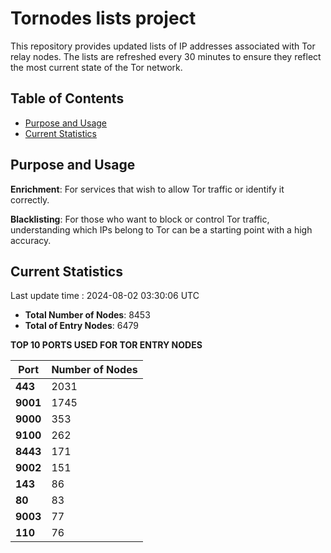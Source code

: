 # Tornodes lists project

This repository provides updated lists of IP addresses associated with Tor relay nodes. The lists are refreshed every 30 minutes to ensure they reflect the most current state of the Tor network.

## Table of Contents

- [Purpose and Usage](#purpose-and-usage)
- [Current Statistics](#current-statistics)


## Purpose and Usage

**Enrichment**: For services that wish to allow Tor traffic or identify it correctly.

**Blacklisting**: For those who want to block or control Tor traffic, understanding which IPs belong to Tor can be a starting point with a high accuracy.

## Current Statistics

Last update time : 2024-08-02 03:30:06 UTC

- **Total Number of Nodes**: 8453
- **Total of Entry Nodes**: 6479

**TOP 10 PORTS USED FOR TOR ENTRY NODES**

| **Port** | **Number of Nodes** |
|------|-----------------|
| **443**   | 2031  |
| **9001**   | 1745  |
| **9000**   | 353  |
| **9100**   | 262  |
| **8443**   | 171  |
| **9002**   | 151  |
| **143**   | 86  |
| **80**   | 83  |
| **9003**   | 77  |
| **110**   | 76  |

